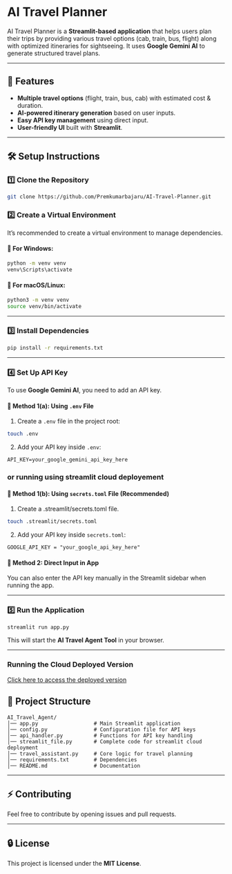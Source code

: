 # AI Travel Planner

AI Travel Planner is a **Streamlit-based application** that helps users plan their trips by providing various travel options (cab, train, bus, flight) along with optimized itineraries for sightseeing. It uses **Google Gemini AI** to generate structured travel plans.

---

## 🚀 Features
- **Multiple travel options** (flight, train, bus, cab) with estimated cost & duration.
- **AI-powered itinerary generation** based on user inputs.
- **Easy API key management** using direct input.
- **User-friendly UI** built with **Streamlit**.

---

## 🛠️ Setup Instructions

### 1️⃣ **Clone the Repository**
```sh
git clone https://github.com/Premkumarbajaru/AI-Travel-Planner.git
```

### 2️⃣ **Create a Virtual Environment**
It’s recommended to create a virtual environment to manage dependencies.

#### 📌 **For Windows:**
```sh
python -m venv venv
venv\Scripts\activate
```

#### 📌 **For macOS/Linux:**
```sh
python3 -m venv venv
source venv/bin/activate
```

---

### 3️⃣ **Install Dependencies**
```sh
pip install -r requirements.txt
```

---

### 4️⃣ **Set Up API Key**
To use **Google Gemini AI**, you need to add an API key.

#### 🔹 **Method 1(a): Using `.env` File**
1. Create a `.env` file in the project root:
```sh
touch .env
```
2. Add your API key inside `.env`:
```
API_KEY=your_google_gemini_api_key_here
```
### or running using streamlit cloud deployement

#### 🔹 **Method 1(b): Using `secrets.toml` File (Recommended)**
1. Create a .streamlit/secrets.toml file.
```sh
touch .streamlit/secrets.toml
```
2. Add your API key inside `secrets.toml`:
```
GOOGLE_API_KEY = "your_google_api_key_here"
```

#### 🔹 **Method 2: Direct Input in App**
You can also enter the API key manually in the Streamlit sidebar when running the app.

---

### 5️⃣ **Run the Application**
```sh
streamlit run app.py
```

This will start the **AI Travel Agent Tool** in your browser.

---

### Running the Cloud Deployed Version

[Click here to access the deployed version](link)



## 📁 Project Structure
```
AI_Travel_Agent/
│── app.py                  # Main Streamlit application
│── config.py               # Configuration file for API keys
│── api_handler.py          # Functions for API key handling
│── streamlit_file.py       # Complete code for streamlit cloud deployment
│── travel_assistant.py     # Core logic for travel planning
│── requirements.txt        # Dependencies
│── README.md               # Documentation
```

---

## ⚡ Contributing
Feel free to contribute by opening issues and pull requests.

---

## 🔒 License
This project is licensed under the **MIT License**.

